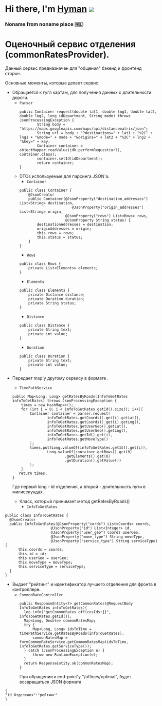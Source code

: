 # Hi there, I'm [Hyman](https://github.com/MrHyman213) ![](https://github.com/blackcater/blackcater/raw/main/images/Hi.gif) 
### Noname from noname place 🇷🇺

# Оценочный сервис отделения (commonRatesProvider). 
Данный сервис предназначен для "общения" бэкенд и фронтенд сторон.  

Основные моменты, которые  делает сервис: 
  - Обращается к гугл картам, для получения данных о длительности дороги.
      - `Parser`
        ```
        public Container request(double lat1, double lng1, double lat2, double lng2, long idDepartment, String mode) throws JsonProcessingException {
                String body = "https://maps.googleapis.com/maps/api/distancematrix/json";
                String url = body + "?destinations=" + lat1 + "%2C" + lng1 + "&mode=" + mode + "&origins=" + lat2 + "%2C" + lng2 + "&key=" + key;
                Container container = objectMapper.readValue(jdk.performRequest(url), Container.class);
                container.setId(idDepartment);
                return container;
        }
        ```
      - DTOs используемые для парсинга JSON'a.
          - `Container`
        ```
        public class Container {
            @JsonCreator
            public Container(@JsonProperty("destination_addresses") List<String> destination,
                                @JsonProperty("origin_addresses") List<String> origin,
                             @JsonProperty("rows") List<Rows> rows,
                             @JsonProperty String status) {
                destinationAddresses = destination;
                originAddresses = origin;
                this.rows = rows;
                this.status = status;
            }
        }
        ```
          - `Rows`
        ```
        public class Rows {
            private List<Elements> elements;
        }
        ```
        - `Elements`
        ```
        public class Elements {
            private Distance distance;
            private Duration duration;
            private String status;
        }  
        ```
        - `Distance`
        ```
        public class Distance {
            private String text;
            private int value;
        }
        ```
        - `Duration`
        ```
        public class Duration {
            private String text;
            private int value;
        }
        ```
  - Передает map'у другому сервису в формате <long-long>.
    - `TimePathService`
    ```
    public Map<Long, Long> getRatesByRoads(InfoToGetRates infoToGetRates) throws JsonProcessingException {
        times = new HashMap<>();
        for (int i = 0; i < infoToGetRates.getId().size(); i++){
            Container container = parser.request(
                    infoToGetRates.getCoords().get(i).getLat(),
                    infoToGetRates.getCoords().get(i).getLng(),
                    infoToGetRates.getUserGeo().getLat(),
                    infoToGetRates.getUserGeo().getLng(),
                    infoToGetRates.getId().get(i),
                    infoToGetRates.getMoveType()
            );
            times.put(Long.valueOf(infoToGetRates.getId().get(i)),
                    Long.valueOf(container.getRows().get(0)
                            .getElements().get(0)
                            .getDuration().getValue())
            );
        }
       return times;
    }
    ```
    Где первый long - id отделения, а второй - длительность пути в милисекундах.
    - Класс, который принимает метод getRatesByRoads()
      - `InfoToGetRates`
  ```
  public class InfoToGetRates {
    @JsonCreator
    public InfoToGetRates(@JsonProperty("cords") List<Coords> coords,
                       @JsonProperty("id") List<Integer> id,
                       @JsonProperty("user_geo") Coords userGeo,
                       @JsonProperty("move_type") String moveType,
                       @JsonProperty("service_type") String serviceType){
        this.coords = coords;
        this.id = id;
        this.userGeo = userGeo;
        this.moveType = moveType;
        this.serviceType = serviceType;
    }
}
  ```
  - Выдает "рейтинг" и идентификатор лучшего отделения для фронта в контроллере.
    - `CommonRateController`
      ```
      public ResponseEntity<?> getCommonRates(@RequestBody InfoToGetRates infoToGetRates){
        log.info("getCommonRates officesIds:{}", infoToGetRates.getId());
        Map<Long, Double> commonRatesMap;
        try {
            Map<Long, Long> idsToTime = timePathService.getRatesByRoads(infoToGetRates);
            commonRatesMap = formCommonRateService.getCommonRatesMap(idsToTime, infoToGetRates.getServiceType());
        } catch (JsonProcessingException e) {
            throw new RuntimeException(e);
        }
        return ResponseEntity.ok(commonRatesMap);
      }
      ```
      При обращении к end-point'у "/offices/optimal", будет возвращаться JSON формата
  ```
{
  "id_Отделения":"рейтинг"
}
  ```
